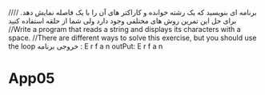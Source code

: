 //برنامه ای بنویسید که یک رشته خوانده و کاراکتر های آن را با یک فاصله نمایش دهد.
//برای حل این تمرین روش های مختلفی وجود دارد ولی شما از حلقه استفاده کنید
//Write a program that reads a string and displays its characters with a space.
//There are different ways to solve this exercise, but you should use the loop
خروجی برنامه : E r f a n
outPut: E r f a n 
# App05
